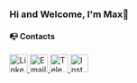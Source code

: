### Hi and Welcome, I'm Max👋

#### 📭 Contacts

<div>
  <a href="https://www.linkedin.com/in/maxim-fil-62b622265/" target="_blank">
    <img style="border-radius: 5;" height="32"  src="https://img.shields.io/badge/LinkedIn-blue?style=flat&logo=linkedin&logoColor=white" alt="LinkedIn"/>
  </a>
  <a href="mailto:fil.maxim13@gmail.com">
    <img height="32" src="https://img.shields.io/badge/Email-red?style=flat&logo=gmail&logoColor=white" alt="Email"/>
  </a>
  <a href="https://t.me/max_fil13" target="_blank">
    <img height="32" src="https://img.shields.io/badge/Telegram-blue?style=flat&labelColor=blue&logo=telegram&logoColor=white" alt="Telegram"/>
  </a>
  <a href="https://www.instagram.com/fil_max_/" target="_blank">
    <img height="32" src="https://img.shields.io/badge/Instagram-e84393?style=flat&labelColor=e84393&logo=instagram&logoColor=white" alt="Instagram"/>
  </a>
</div>
<!--
**FilMaxim/FilMaxim** is a ✨ _special_ ✨ repository because its `README.md` (this file) appears on your GitHub profile.

Here are some ideas to get you started:

- 🔭 I’m currently working on ...
- 🌱 I’m currently learning ...
- 👯 I’m looking to collaborate on ...
- 🤔 I’m looking for help with ...
- 💬 Ask me about ...
- 📫 How to reach me: ...
- 😄 Pronouns: ...
- ⚡ Fun fact: ...
-->
